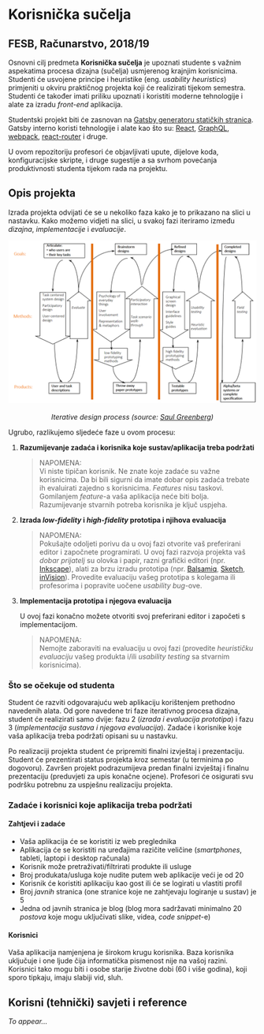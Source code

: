 # Korisnička sučelja

## FESB, Računarstvo, 2018/19

Osnovni cilj predmeta **Korisnička sučelja** je upoznati studente s važnim aspekatima procesa dizajna (sučelja) usmjerenog krajnjim korisnicima. Studenti će usvojene principe i heuristike (eng. _usability heuristics_) primjeniti u okviru praktičnog projekta koji će realizirati tijekom semestra. Studenti će također imati priliku upoznati i koristiti moderne tehnologije i alate za izradu _front-end_ aplikacija.

Studentski projekt biti će zasnovan na [Gatsby generatoru statičkih stranica](https://www.gatsbyjs.org). Gatsby interno koristi tehnologije i alate kao što su: [React](https://reactjs.org), [GraphQL](https://graphql.org), [webpack](https://webpack.js.org), [react-router](https://reacttraining.com/react-router) i druge.

U ovom repozitoriju profesori će objavljivati upute, dijelove koda, konfiguracijske skripte, i druge sugestije a sa svrhom povećanja produktivnosti studenta tijekom rada na projektu.

## Opis projekta

Izrada projekta odvijati će se u nekoliko faza kako je to prikazano na slici u nastavku. Kako možemo vidjeti na slici, u svakoj fazi iteriramo između _dizajna_, _implementacije_ i _evaluacije_.

<!-- markdownlint-disable MD033 -->
<p align="center">
    <img src="./img/interface_design_process.png" width="600px" height="auto"/>
    <br><br>
    <em>Iterative design process (source: <a href="http://saul.cpsc.ucalgary.ca/pmwiki.php/HCIResources/HCILectures">Saul Greenberg</a>)</em>
</p>
<!-- markdownlint-disable MD033 -->

Ugrubo, razlikujemo sljedeće faze u ovom procesu:

1. **Razumijevanje zadaća i korisnika koje sustav/aplikacija treba podržati**

   > NAPOMENA:  
   > Vi niste tipičan korisnik. Ne znate koje zadaće su važne korisnicima. Da bi bili sigurni da imate dobar opis zadaća trebate ih evaluirati zajedno s korisnicima. _Features_ nisu taskovi. Gomilanjem _feature_-a vaša aplikacija neće biti bolja. Razumijevanje stvarnih potreba korisnika je ključ uspjeha.

2. **Izrada _low-fidelity_ i _high-fidelity_ prototipa i njihova evaluacija**

   > NAPOMENA:  
   > Pokušajte odoljeti porivu da u ovoj fazi otvorite vaš preferirani editor i započnete programirati. U ovoj fazi razvoja projekta vaš _dobar prijatelj_ su olovka i papir, razni grafički editori (npr. [Inkscape](https://inkscape.org/en/)), alati za brzu izradu prototipa (npr. [Balsamiq](https://balsamiq.com), [Sketch](https://www.sketchapp.com), [inVision](https://www.invisionapp.com)). Provedite evaluaciju vašeg prototipa s kolegama ili profesorima i popravite uočene _usability bug_-ove.

3. **Implementacija prototipa i njegova evaluacija**

   U ovoj fazi konačno možete otvoriti svoj preferirani editor i započeti s implementacijom.

   > NAPOMENA:  
   > Nemojte zaboraviti na evaluaciju u ovoj fazi (provedite _heurističku evaluaciju_ vašeg produkta i/ili _usability testing_ sa stvarnim korisnicima).

### Što se očekuje od studenta

Student će razviti odgovarajuću web aplikaciju korištenjem prethodno navedenih alata. Od gore navedene tri faze iterativnog procesa dizajna, student će realizirati samo dvije: fazu 2 (_izrada i evaluacija prototipa_) i fazu 3 (_implementacija sustava i njegova evaluacija_). Zadaće i korisnike koje vaša aplikacija treba podržati opisani su u nastavku.

Po realizaciji projekta student će pripremiti finalni izvještaj i prezentaciju. Student će prezentirati status projekta kroz semestar (u terminima po dogovoru). Završen projekt podrazumijeva predan finalni izvještaj i finalnu prezentaciju (preduvjeti za upis konačne ocjene). Profesori će osigurati svu podršku potrebnu za uspješnu realizaciju projekta.

### Zadaće i korisnici koje aplikacija treba podržati

#### Zahtjevi i zadaće

- Vaša aplikacija će se koristiti iz web preglednika
- Aplikacija će se koristiti na uređajima razičite veličine (_smartphones_, tableti, laptopi i desktop računala)
- Korisnik može pretraživati/filtrirati produkte ili usluge
- Broj produkata/usluga koje nudite putem web aplikacije veći je od 20
- Korisnik će koristiti aplikaciju kao gost ili će se logirati u vlastiti profil
- Broj _javnih_ stranica (one stranice koje ne zahtjevaju logiranje u sustav) je 5
- Jedna od javnih stranica je blog (blog mora sadržavati minimalno 20 _postova_ koje mogu uključivati slike, videa, _code snippet_-e)

#### Korisnici

Vaša aplikacija namjenjena je širokom krugu korisnika. Baza korisnika uključuje i one ljude čija informatička pismenost nije na vašoj razini. Korisnici tako mogu biti i osobe starije životne dobi (60 i više godina), koji sporo tipkaju, imaju slabiji vid, sluh.

## Korisni (tehnički) savjeti i reference

_To appear..._
